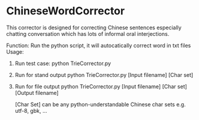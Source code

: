 ChineseWordCorrector
====================

This corrector is designed for correcting Chinese sentences especially chatting
conversation which has lots of informal oral interjections.

Function:
Run the python script, it will autocatically correct word in txt files
Usage:
1. Run test case:
python TrieCorrector.py

2. Run for stand output
python TrieCorrector.py [Input filename] [Char set] 

3. Run for file output
python TrieCorrector.py [Input filename] [Char set] [Output filename]

   [Char Set] can be any python-understandable Chinese char sets e.g. utf-8, gbk, ...